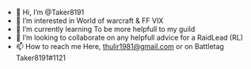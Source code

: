 - 👋 Hi, I’m @Taker8191
- 👀 I’m interested in World of warcraft & FF VIX
- 🌱 I’m currently learning To be more helpfull to my guild
- 💞️ I’m looking to collaborate on any helpfull advice for a RaidLead (RL)
- 📫 How to reach me Here, thulir1981@gmail.com or on Battletag Taker8191#1121

<!---
Taker8191/Taker8191 is a ✨ special ✨ repository because its `README.md` (this file) appears on your GitHub profile.
You can click the Preview link to take a look at your changes.
--->
